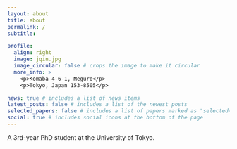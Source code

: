 ```yaml
---
layout: about
title: about
permalink: /
subtitle: 

profile:
  align: right
  image: jqin.jpg
  image_circular: false # crops the image to make it circular
  more_info: >
    <p>Komaba 4-6-1, Meguro</p>
    <p>Tokyo, Japan 153-8505</p>

news: true # includes a list of news items
latest_posts: false # includes a list of the newest posts
selected_papers: false # includes a list of papers marked as "selected={true}"
social: true # includes social icons at the bottom of the page
---
```


A 3rd-year PhD student at the University of Tokyo.
